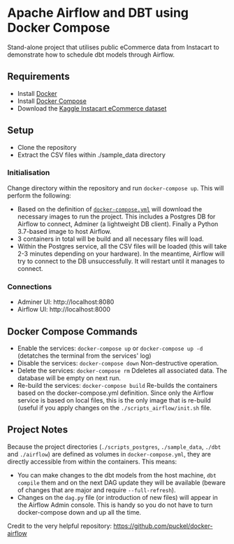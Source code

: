 # Apache Airflow and DBT using Docker Compose
Stand-alone project that utilises public eCommerce data from Instacart to demonstrate how to schedule dbt models through Airflow.

## Requirements 
* Install [Docker](https://www.docker.com/products/docker-desktop)
* Install [Docker Compose](https://docs.docker.com/compose/install/)
* Download the [Kaggle Instacart eCommerce dataset](https://www.kaggle.com/c/instacart-market-basket-analysis/data) 

## Setup
* Clone the repository
* Extract the CSV files within ./sample_data directory

### Initialisation
Change directory within the repository and run `docker-compose up`. This will perform the following:
* Based on the definition of [`docker-compose.yml`](https://github.com/konosp/dbt-airflow-docker-compose/blob/master/docker-compose.yml) will download the necessary images to run the project. This includes a Postgres DB for Airflow to connect, Adminer (a lightweight DB client). Finally a Python 3.7-based image to host Airflow.
* 3 containers in total will be build and all necessary files will load.
* Within the Postgres service, all the CSV files will be loaded (this will take 2-3 minutes depending on your hardware). In the meantime, Airflow will try to connect to the DB unsuccessfully. It will restart until it manages to connect.

### Connections
* Adminer UI: http://localhost:8080
* Airflow UI: http://localhost:8000

## Docker Compose Commands
* Enable the services: `docker-compose up` or `docker-compose up -d` (detatches the terminal from the services' log)
* Disable the services: `docker-compose down` Non-destructive operation.
* Delete the services: `docker-compose rm` Ddeletes all associated data. The database will be empty on next run.
* Re-build the services: `docker-compose build` Re-builds the containers based on the docker-compose.yml definition. Since only the Airflow service is based on local files, this is the only image that is re-build (useful if you apply changes on the `./scripts_airflow/init.sh` file. 

## Project Notes
Because the project directories (`./scripts_postgres`, `./sample_data`, `./dbt` and `./airflow`) are defined as volumes in `docker-compose.yml`, they are directly accessible from within the containers. This means:
* You can make changes to the dbt models from the host machine, `dbt compile` them and on the next DAG update they will be available (beware of changes that are major and require `--full-refresh`).
* Changes on the `dag.py` file (or introduction of new files) will appear in the Airflow Admin console. This is handy so you do not have to turn docker-compose down and up all the time.

Credit to the very helpful repository: https://github.com/puckel/docker-airflow
